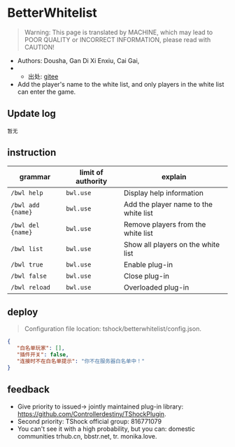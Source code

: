 # BetterWhitelist

> Warning: This page is translated by MACHINE, which may lead to POOR QUALITY or INCORRECT INFORMATION, please read with CAUTION!


- Authors: Dousha, Gan Di Xi Enxiu, Cai Gai,
- - 出处: [gitee](https://gitee.com/Crafty/BetterWhitelist) 
- Add the player's name to the white list, and only players in the white list can enter the game.

## Update log

```
暂无
```

## instruction

|grammar|limit of authority|explain|
|-------------------|-----------|-------------|
|`/bwl help`|`bwl.use`|Display help information|
|`/bwl add {name}`|`bwl.use`|Add the player name to the white list|
|`/bwl del {name}`|`bwl.use`|Remove players from the white list|
|`/bwl list`|`bwl.use`|Show all players on the white list|
|`/bwl true`|`bwl.use`|Enable plug-in|
|`/bwl false`|`bwl.use`|Close plug-in|
|`/bwl reload`|`bwl.use`|Overloaded plug-in|

## deploy

> Configuration file location: tshock/betterwhitelist/config.json.

```json
{
   "白名单玩家": [],
   "插件开关": false,
   "连接时不在白名单提示": "你不在服务器白名单中！" 
}
```

## feedback

- Give priority to issued-> jointly maintained plug-in library: https://github.com/Controllerdestiny/TShockPlugin.
- Second priority: TShock official group: 816771079
- You can't see it with a high probability, but you can: domestic communities trhub.cn, bbstr.net, tr. monika.love.
